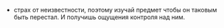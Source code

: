* страх от неизвестности, поэтому изучай предмет чтобы он таковым быть перестал. И получишь ощущения контроля над ним.